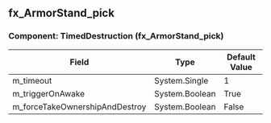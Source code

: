 ## fx_ArmorStand_pick

### Component: TimedDestruction (fx_ArmorStand_pick)

|Field|Type|Default Value|
|---|---|---|
|m_timeout|System.Single|1|
|m_triggerOnAwake|System.Boolean|True|
|m_forceTakeOwnershipAndDestroy|System.Boolean|False|

